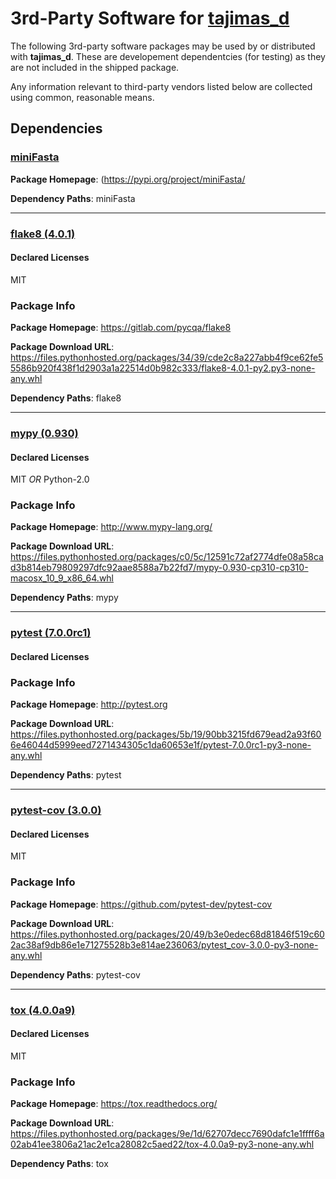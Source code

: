 
# 3rd-Party Software for [tajimas_d]()

The following 3rd-party software packages may be used by or distributed with **tajimas_d**. These are developement dependentcies (for testing) as they are not included in the shipped package.

Any information relevant to third-party vendors listed below are collected using common, reasonable means.

## Dependencies
### [miniFasta](https://pypi.org/project/miniFasta/)
**Package Homepage**: (https://pypi.org/project/miniFasta/

**Dependency Paths**:  miniFasta

---

### [flake8 (4.0.1)](https://gitlab.com/pycqa/flake8)

#### Declared Licenses
MIT

### Package Info

**Package Homepage**: https://gitlab.com/pycqa/flake8

**Package Download URL**: https://files.pythonhosted.org/packages/34/39/cde2c8a227abb4f9ce62fe55586b920f438f1d2903a1a22514d0b982c333/flake8-4.0.1-py2.py3-none-any.whl

**Dependency Paths**:  flake8 

---

### [mypy (0.930)](http://www.mypy-lang.org/)

#### Declared Licenses
MIT *OR* Python-2.0

### Package Info

**Package Homepage**: http://www.mypy-lang.org/

**Package Download URL**: https://files.pythonhosted.org/packages/c0/5c/12591c72af2774dfe08a58cad3b814eb79809297dfc92aae8588a7b22fd7/mypy-0.930-cp310-cp310-macosx_10_9_x86_64.whl

**Dependency Paths**:  mypy 

---

### [pytest (7.0.0rc1)](http://pytest.org)

#### Declared Licenses

### Package Info

**Package Homepage**: http://pytest.org

**Package Download URL**: https://files.pythonhosted.org/packages/5b/19/90bb3215fd679ead2a93f606e46044d5999eed7271434305c1da60653e1f/pytest-7.0.0rc1-py3-none-any.whl

**Dependency Paths**:  pytest 

---

### [pytest-cov (3.0.0)](https://github.com/pytest-dev/pytest-cov)

#### Declared Licenses
MIT

### Package Info

**Package Homepage**: https://github.com/pytest-dev/pytest-cov

**Package Download URL**: https://files.pythonhosted.org/packages/20/49/b3e0edec68d81846f519c602ac38af9db86e1e71275528b3e814ae236063/pytest_cov-3.0.0-py3-none-any.whl

**Dependency Paths**:  pytest-cov 

---

### [tox (4.0.0a9)](https://tox.readthedocs.org/)

#### Declared Licenses
MIT

### Package Info

**Package Homepage**: https://tox.readthedocs.org/

**Package Download URL**: https://files.pythonhosted.org/packages/9e/1d/62707decc7690dafc1e1ffff6a02ab41ee3806a21ac2e1ca28082c5aed22/tox-4.0.0a9-py3-none-any.whl

**Dependency Paths**:  tox 
